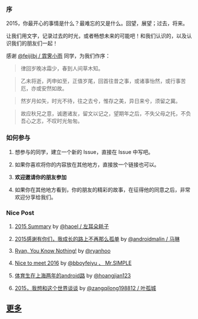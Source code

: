 ### 序

2015，你最开心的事情是什么？最难忘的又是什么。回望，展望；过去，将来。

让我们用文字，记录过去的时光，或者畅想未来的可能吧！和我们认识的，以及认识我们的朋友们一起！

感谢 [@feijilbj / 霏霁小雨](https://github.com/feijilbj) 同学，为我们作序：

> 律回岁晚冰霜少，春到人间草木知。

> 乙未将逝，丙申如至，正值岁尾，回首往昔之事，或诸事怡然，或行事苦厄，亦或安然如故。

> 然岁月如矢，时光不待，往之去兮，惟存之美，异日来兮，须留之冀。

> 故应秋兄之意，诚邀诸友，留文以记之，望期年之后，不失父母之托，不负吾心之志，不叹时光匆匆。

### 如何参与

1.  想参与的同学，建立一个新的 Issue，直接在 Issue 中写吧。

2.  如果你喜欢将你的内容放在其他地方，直接放一个链接也可以。

3.  **欢迎邀请你的朋友参加**

4.  如果你在其他地方看到，你的朋友的精彩的故事，在征得他的同意之后，非常欢迎分享给我们。


### Nice Post


1.  [2015 Summary](https://github.com/winter-fall/Bye2015Hi2016/issues/4) by [@haoel / 左耳朵耗子](https://github.com/haoel)

1.  [2015感谢有你们，我成长的路上不再那么孤单](https://github.com/winter-fall/Bye2015Hi2016/issues/2) by [@androidmalin / 马琳](https://github.com/androidmalin)


1.  [Ryan, You Know Nothing!](https://github.com/winter-fall/Bye2015Hi2016/issues/20) by [@ryanhoo](https://github.com/ryanhoo)


1.  [Nice to meet 2016](https://github.com/winter-fall/Bye2015Hi2016/issues/13) by [@bboyfeiyu 、 Mr.SIMPLE](https://github.com/bboyfeiyu)


1.  [体育生在上海两年的android路](https://github.com/winter-fall/Bye2015Hi2016/issues/38) by [@hoangjian123](https://github.com/hoangjian123)

1.  [2015，我想和这个世界谈谈](https://github.com/winter-fall/Bye2015Hi2016/issues/35) by [@zangqilong198812 / 叶孤城](https://github.com/zangqilong198812)

## [更多](https://github.com/winter-fall/Bye2015Hi2016/issues)

